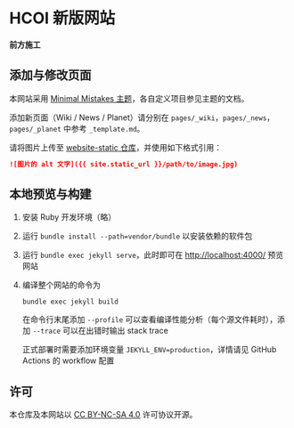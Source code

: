 # HCOI 新版网站

**前方施工**

## 添加与修改页面

本网站采用 [Minimal Mistakes 主题](https://mmistakes.github.io/minimal-mistakes/)，各自定义项目参见主题的文档。

添加新页面（Wiki / News / Planet）请分别在 `pages/_wiki`，`pages/_news`，`pages/_planet` 中参考 `_template.md`。

请将图片上传至 [website-static 仓库](https://github.com/tangwenjie233/website-static)，并使用如下格式引用：

```markdown
![图片的 alt 文字]({{ site.static_url }}/path/to/image.jpg)
```

## 本地预览与构建

1. 安装 Ruby 开发环境（略）
2. 运行 `bundle install --path=vendor/bundle` 以安装依赖的软件包
3. 运行 `bundle exec jekyll serve`，此时即可在 <http://localhost:4000/> 预览网站
4. 编译整个网站的命令为

    ```shell
    bundle exec jekyll build
    ```

    在命令行末尾添加 `--profile` 可以查看编译性能分析（每个源文件耗时），添加 `--trace` 可以在出错时输出 stack trace

    正式部署时需要添加环境变量 `JEKYLL_ENV=production`，详情请见 GitHub Actions 的 workflow 配置

## 许可

本仓库及本网站以 [CC BY-NC-SA 4.0](LICENSE.md) 许可协议开源。
